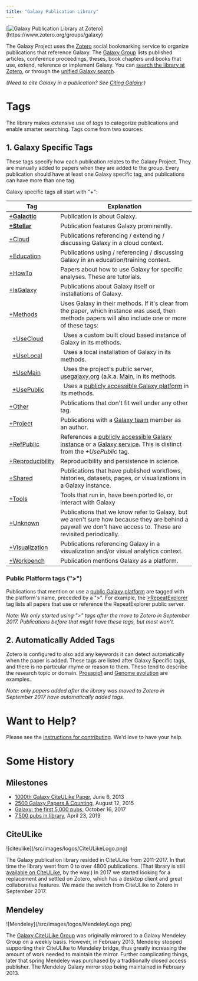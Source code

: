 ```yaml
---
title: "Galaxy Publication Library"
---
```


<div class="float-right">
[<img src="/src/images/logos/zotero-logo-small-trans.png" alt="Galaxy Publication Library at Zotero" />](https://www.zotero.org/groups/galaxy)
</div>

The Galaxy Project uses the [Zotero](https://zotero.org/) social bookmarking service to organize publications that reference Galaxy. The [Galaxy Group](https://www.zotero.org/groups/galaxy) lists published articles, conference proceedings, theses, book chapters and books that use, extend, reference or implement Galaxy.  You can [search the library at Zotero](https://www.zotero.org/groups/1732893/galaxy/items), or through the [unified Galaxy search](/src/search/index.md).

*(Need to cite Galaxy in a publication? See [Citing Galaxy](/src/citing-galaxy/index.md).)*

# Tags

The library makes extensive use of *tags* to categorize publications and enable smarter searching.  Tags come from two sources:

## 1. Galaxy Specific Tags

These tags specify how each publication relates to the Galaxy Project.  They are manually added to papers when they are added to the group.  Every publication should have at least one Galaxy specific tag, and publications can have more than one tag.

Galaxy specific tags all start with "+":

| Tag | Explanation |
| --- | --- |
| **[+Galactic](https://www.zotero.org/groups/galaxy/items/tag/+Galactic/)** | Publication is about Galaxy. |
| **[+Stellar](https://www.zotero.org/groups/galaxy/items/tag/+Stellar/)** | Publication features Galaxy prominently. |
| [+Cloud](https://www.zotero.org/groups/galaxy/items/tag/+Cloud/) | Publications referencing / extending / discussing Galaxy in a cloud context. |
| [+Education](https://www.zotero.org/groups/galaxy/items/tag/+Education/) | Publications using / referencing / discussing Galaxy in an education/training  context. |
| [+HowTo](https://www.zotero.org/groups/galaxy/items/tag/+HowTo) | Papers about how to use Galaxy for specific analyses. These are tutorials. |
| [+IsGalaxy](https://www.zotero.org/groups/galaxy/items/tag/+IsGalaxy/) | Publications about Galaxy itself or installations of Galaxy. |
| [+Methods](https://www.zotero.org/groups/galaxy/items/tag/+Methods/) | Uses Galaxy in their methods. If it's clear from the paper, which instance was used, then methods papers will also include one or more of these tags: |
| &nbsp; [+UseCloud](https://www.zotero.org/groups/galaxy/items/tag/+UseCloud/) | &nbsp; Uses a custom built cloud based instance of Galaxy in its methods. |
| &nbsp; [+UseLocal](https://www.zotero.org/groups/galaxy/items/tag/+UseLocal/) | &nbsp; Uses a local installation of Galaxy in its methods. | 
| &nbsp; [+UseMain](https://www.zotero.org/groups/galaxy/items/tag/+UseMain/) | &nbsp; Uses the project's public server, [usegalaxy.org](https://usegalaxy.org/) (a.k.a. [Main](/src/main/index.md), in its methods. |
| &nbsp; [+UsePublic](https://www.zotero.org/groups/galaxy/items/tag/+UsePublic/) | &nbsp; Uses a [publicly accessible Galaxy platform](/src/use/index.md) in its methods. |
| [+Other](https://www.zotero.org/groups/galaxy/items/tag/+Other/) | Publications that don't fit well under any other tag. |
| [+Project](https://www.zotero.org/groups/galaxy/items/tag/+Project/) | Publications with a [Galaxy team](/src/galaxy-team/index.md) member as an author. |
| [+RefPublic](https://www.zotero.org/groups/galaxy/items/tag/+RefPublic/) | References a [publicly accessible Galaxy instance](/src/use/index.md) or a [Galaxy service](/src/use/index.md).  This is distinct from the *+UsePublic* tag. |
| [+Reproducibility](https://www.zotero.org/groups/galaxy/items/tag/+Reproducibility/) | Reproducibility and persistence in science. |
| [+Shared](https://www.zotero.org/groups/galaxy/items/tag/+Shared/) |  Publications that have published workflows, histories, datasets, pages, or visualizations in a Galaxy instance. |
| [+Tools](https://www.zotero.org/groups/galaxy/items/tag/+Tools/) | Tools that run in, have been ported to, or interact with Galaxy |
| [+Unknown](https://www.zotero.org/groups/galaxy/items/tag/+Unknown/) | Publications that we know refer to Galaxy, but we aren't sure how because they are behind a paywall we don't have access to.  These are revisited periodically. |
| [+Visualization](https://www.zotero.org/groups/galaxy/items/tag/+Visualization/) | Publications referencing Galaxy in a visualization and/or visual analytics context. |
| [+Workbench](https://www.zotero.org/groups/galaxy/items/tag/+Workbench/) | Publication mentions Galaxy as a platform. |

### Public Platform tags (">")

Publications that mention or use a [public Galaxy platform](/src/use/index.md) are tagged with the platform's name, preceded by a ">".  For example, the [>RepeatExplorer](https://www.zotero.org/groups/1732893/galaxy/items/tag/%3ERepeatExplorer) tag lists all papers that use or reference the RepeatExplorer public server.

*Note: We only started using ">" tags after the move to Zotero in September 2017.  Publications before that might have these tags, but most won't.*


## 2. Automatically Added Tags

Zotero is configured to also add any keywords it can detect automatically when the paper is added.  These tags are listed after Galaxy Specific tags, and there is no particular rhyme or reason to them.  These tend to describe the research topic or domain. [Prosapip1](https://www.zotero.org/groups/1732893/galaxy/items/tag/Prosapip1) and [Genome evolution](https://www.zotero.org/groups/1732893/galaxy/items/tag/Genome%20evolution) are examples.

*Note: only papers added after the library was moved to Zotero in September 2017 have automatically added tags.*

# Want to Help?

Please see the [instructions for contributing](/src/publication-library/contribute). We'd love to have your help.

# Some History

## Milestones

* [1000th Galaxy CiteULike Paper](/src/news/galaxy-cite-u-like-paper1000/index.md), June 6, 2013
* [2500 Galaxy Papers & Counting](/src/news/first2500-papers/index.md), August 12, 2015
* [Galaxy: the first 5,000 pubs](/src/blog/2017-10-5000-pubs/index.md), October 16, 2017
* [7,500 pubs in library](https://twitter.com/tnabtaf/status/1121086728293343232), April 23, 2019

## CiteULike

<div class="float-right">
![citeulike](/src/images/logos/CiteULikeLogo.png)
</div>

The Galaxy publication library resided in CiteULike from 2011-2017.  In that time the library went from 0 to over 4800 publications.  (That library is still [available on CiteULike](http://www.citeulike.org/group/16008/), by the way.)  In 2017 we started looking for a replacement and settled on Zotero, which has a desktop client and great collaborative features.  We made the switch from CiteULike to Zotero in September 2017.

## Mendeley

<div class="float-right">
![Mendeley](/src/images/logos/MendeleyLogo.png)
</div>

The [Galaxy CiteULike Group](http://www.citeulike.org/group/16008/) was originally mirrored to a Galaxy Mendeley Group on a weekly basis.  However, in February 2013, Mendeley stopped supporting their CiteULike to Mendeley bridge, thus greatly increasing the amount of work needed to maintain the mirror. Further complicating things, later that spring Mendeley was purchased by a traditionally closed access publisher. The Mendeley Galaxy mirror stop being maintained in February 2013.

